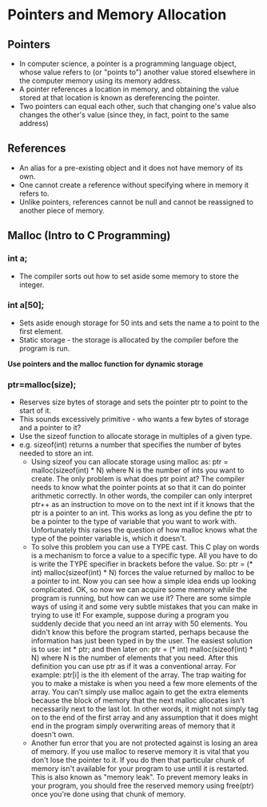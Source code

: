# Pointers and Memory Allocation

## Pointers
- In computer science, a pointer is a programming language object, whose value refers to (or "points to") another value stored elsewhere in the computer memory using its memory address.
- A pointer references a location in memory, and obtaining the value stored at that location is known as dereferencing the pointer.
- Two pointers can equal each other, such that changing one's value also changes the other's value (since they, in fact, point to the same address)

## References
- An alias for a pre-existing object and it does not have memory of its own.
- One cannot create a reference without specifying where in memory it refers to.
- Unlike pointers, references cannot be null and cannot be reassigned to another piece of memory.

## Malloc (Intro to C Programming)

### int a;
- The compiler sorts out how to set aside some memory to store the integer.

### int a[50];
- Sets aside enough storage for 50 ints and sets the name a to point to the first element.
- Static storage - the storage is allocated by the compiler before the program is run.

**Use pointers and the malloc function for dynamic storage**
### ptr=malloc(size);
- Reserves size bytes of storage and sets the pointer ptr to point to the start of it.
- This sounds excessively primitive - who wants a few bytes of storage and a pointer to it?
- Use the sizeof function to allocate storage in multiples of a given type.
- e.g. sizeof(int) returns a number that specifies the number of bytes needed to store an int.
  - Using sizeof you can allocate storage using malloc as: ptr = malloc(sizeof(int) * N) where N is the number of ints you want to create. The only problem is what does ptr point at? The compiler needs to know what the pointer points at so that it can do pointer arithmetic correctly. In other words, the compiler can only interpret ptr++ as an instruction to move on to the next int if it knows that the ptr is a pointer to an int. This works as long as you define the ptr to be a pointer to the type of variable that you want to work with. Unfortunately this raises the question of how malloc knows what the type of the pointer variable is, which it doesn't.
  - To solve this problem you can use a TYPE cast. This C play on words is a mechanism to force a value to a specific type. All you have to do is write the TYPE specifier in brackets before the value. So: ptr = (* int) malloc(sizeof(int) * N) forces the value returned by malloc to be a pointer to int. Now you can see how a simple idea ends up looking complicated. OK, so now we can acquire some memory while the program is running, but how can we use it? There are some simple ways of using it and some very subtle mistakes that you can make in trying to use it! For example, suppose during a program you suddenly decide that you need an int array with 50 elements. You didn't know this before the program started, perhaps because the information has just been typed in by the user. The easiest solution is to use: int * ptr; and then later on: ptr = (* int) malloc(sizeof(int) * N) where N is the number of elements that you need. After this definition you can use ptr as if it was a conventional array. For example: ptr[i] is the ith element of the array. The trap waiting for you to make a mistake is when you need a few more elements of the array. You can't simply use malloc again to get the extra elements because the block of memory that the next malloc allocates isn't necessarily next to the last lot. In other words, it might not simply tag on to the end of the first array and any assumption that it does might end in the program simply overwriting areas of memory that it doesn't own.
  - Another fun error that you are not protected against is losing an area of memory. If you use malloc to reserve memory it is vital that you don't lose the pointer to it. If you do then that particular chunk of memory isn't available for your program to use until it is restarted. This is also known as "memory leak". To prevent memory leaks in your program, you should free the reserved memory using free(ptr) once you're done using that chunk of memory.
